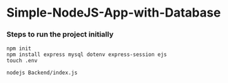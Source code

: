 # Simple-NodeJS-App-with-Database

### Steps to run the project initially

```
npm init
npm install express mysql dotenv express-session ejs
touch .env

nodejs Backend/index.js
```
